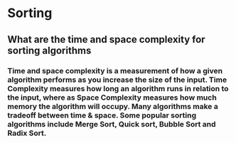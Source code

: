 # Sorting

## What are the time and space complexity for sorting algorithms

### Time and space complexity is a measurement of how a given algorithm performs as you increase the size of the input. Time Complexity measures how long an algorithm runs in relation to the input, where as Space Complexity measures how much memory the algorithm will occupy. Many algorithms make a tradeoff between time & space. Some popular sorting algorithms include Merge Sort, Quick sort, Bubble Sort and Radix Sort. 
